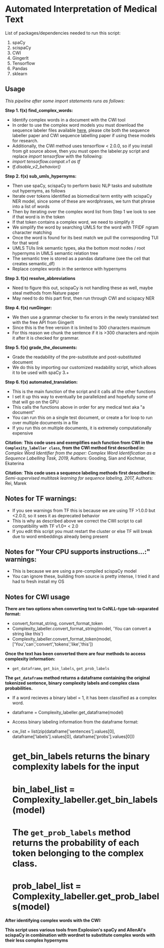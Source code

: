 # Automated Interpretation of Medical Text

List of packages/dependencies needed to run this script:
1. spaCy
2. scispaCy
3. CWI 
4. GingerIt
5. Tensorflow
6. Pandas
7. sklearn

## Usage
*This pipeline after some import statements runs as follows:*

**Step 1. f(x) find_complex_words:**
- Identify complex words in a document with the CWI tool
- In order to use the complex word models you must download the sequence labeler files available [here](https://github.com/marekrei/sequence-labeler), please cite both the sequence labeller paper and CWI sequence labelling paper if using these models for research.
- Additionally, the CWI method uses tensorflow < 2.0.0, so if you install from git source above, then you must open the labeler.py script and replace *import tensorflow* with the following:
- *import tensorflow.compat.v1 as tf*
- *tf.disable_v2_behavior()*

**Step 2. f(x) sub_umls_hypernyms:**
- Then use spaCy, scispaCy to perform basic NLP tasks and substitute out hypernyms, as follows
- Iterate over tokens identified as biomedical term entity with scispaCy NER model, since some of these are wordphrases, we turn that phrase into a list of words
- Then by iterating over the complex word list from Step 1 we look to see if that word is in the token
- If that token contains a complex word, we need to simplify it
- We simplify the word by searching UMLS for the word with TFIDF ngram character matching
- Once the word is found for its best match we pull the corresponding TUI for that word
- UMLS TUIs link semantic types, aka the bottom most nodes / root hypernyms in UMLS semantic relation tree
- The semantic tree is stored as a pandas dataframe (see the cell that creates semantic_df)
- Replace complex words in the sentence with hypernyms

**Step 3. f(x) resolve_abbreviations**
- Need to figure this out, scispaCy is not handling these as well, maybe steal methods from Nature paper
- May need to do this part first, then run through CWI and scispacy NER

**Step 4. f(x) runGinger:**
- We then use a grammar checker to fix errors in the newly translated text with the free API from GingerIt
- Since this is the free version it is limited to 300 characters maximum
- For this reason we chunk the sentence if it is >300 characters and rejoin it after it is checked for grammar.

**Step 5. f(x) grade_the_documents:**
- Grade the readability of the pre-substitute and post-substituted document
- We do this by importing our customized readability script, which allows it to be used with spaCy 3.+

**Step 6. f(x) automated_translation:**
- This is the main function of the script and it calls all the other functions
- I set it up this way to eventually be parallelized and hopefully some of that will go on the GPU
- This calls the functions above in order for any medical text aka "a document"
- You can run this on a single test document, or create a for loop to run over multiple documents in a file
- If you run this on multiple documents, it is extremely computationally expensive

**Citation**:
**This code uses and exemplifies each function from CWI in the `Complexity_labeller class`, from the CWI method first described in:**
*Complex Word Identifier from the paper: Complex Word Identification as a Sequence Labelling Task, 2019,* Authors: Gooding, Sian and Kochmar, Ekaterina

**Citation**:
**This code uses a sequence labeling methods first described in:**
*Semi-supervised multitask learning for sequence labeling, 2017,* Authors: Rei, Marek

## Notes for TF warnings:
- If you see warnings from TF this is because we are using TF >1.0.0 but <2.0.0, so it sees it as deprecated behavior
- This is why as described above we correct the CWI script to call compatibility with TF v1.0+ < 2.0
- If you edit this script you must restart the cluster or else TF will break due to word embeddings already being present

## Notes for "Your CPU supports instructions...:" warnings:
- This is because we are using a pre-compiled scispaCy model
- You can ignore these, building from source is pretty intense, I tried it and had to fresh install my OS

## Notes for CWI usage
**There are two options when converting text to CoNLL-type tab-separated format:**
- convert_format_string, convert_format_token
- Complexity_labeller.convert_format_string(model, 'You can convert a string like this')
- Complexity_labeller.convert_format_token(model, ['You','can','convert','tokens','like','this'])

**Once the text has been converted there are four methods to access complexity information:**
- `get_dataframe`, `get_bin_labels`, `get_prob_labels`

**The `get_dataframe` method returns a dataframe containing the original tokenized sentence, binary complexity labels and complex class probabilities.**
- If a word recieves a binary label = 1, it has been classified as a complex word.
- dataframe = Complexity_labeller.get_dataframe(model)
- Access binary labeling information from the dataframe format:
- cw_list = list(zip(dataframe['sentences'].values[0], dataframe['labels'].values[0], dataframe['probs'].values[0]))

    # get_bin_labels returns the binary complexity labels for the input
    # bin_label_list = Complexity_labeller.get_bin_labels(model)

    # The `get_prob_labels` method returns the probability of each token belonging to the complex class.
    # prob_label_list = Complexity_labeller.get_prob_labels(model)

**After identifying complex words with the CWI:**

**This script uses various tools from Explosion's spaCy and AllenAI's scispaCy in combination with wordnet to substitute complex words with their less complex hypernyms**